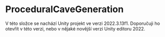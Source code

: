 # ProceduralCaveGeneration
V této složce se nachází Unity projekt ve verzi 2022.3.13f1. Doporučuji ho otevřít v této verzi, nebo v nějaké novější verzi Unity editoru 2022.
